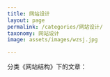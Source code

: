 ```yaml
---
title: 网站设计
layout: page
permalink: /categories/网站设计/
taxonomy: 网站设计
image: assets/images/wzsj.jpg

---
```


分类《网站结构》下的文章：